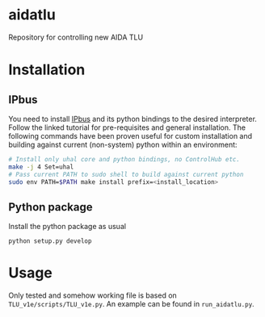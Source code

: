 # aidatlu
Repository for controlling new AIDA TLU

# Installation
## IPbus
You need to install [IPbus](https://ipbus.web.cern.ch/doc/user/html/software/install/compile.html) and its python bindings to the desired interpreter.
Follow the linked tutorial for pre-requisites and general installation.
The following commands have been proven useful for custom installation and building against current (non-system) python within an environment:
```bash
# Install only uhal core and python bindings, no ControlHub etc.
make -j 4 Set=uhal
# Pass current PATH to sudo shell to build against current python
sudo env PATH=$PATH make install prefix=<install_location>
```
## Python package
Install the python package as usual
```
python setup.py develop
```

# Usage
Only tested and somehow working file is based on `TLU_v1e/scripts/TLU_v1e.py`. An example can be found in `run_aidatlu.py`.
